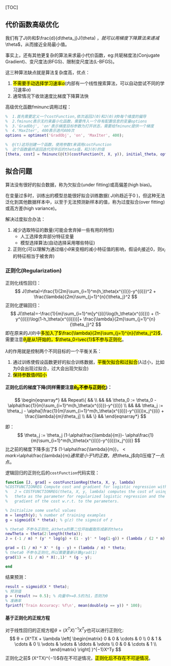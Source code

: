 [TOC]

代价函数高级优化
---

我们有了$J(\theta)$和$\frac{d}{d\theta_j}J(\theta) $，就可以用梯度下降算法来递减$\theta$，从而接近全局最小值。

事实上，还有其他更复杂的算法来求最小代价函数，eg:共轭梯度法(Conjugate Gradient)、变尺度法(BFGS)、限制变尺度法(L-BFGS)。

这三种算法缺点就是算法复杂度高，优点：

1. <mark>不需要手动选择学习速率$\alpha$</mark>(内部有一个线性搜索算法，可以自动尝试不同的学习速率$\alpha$)
2. 通常情况下收敛速度比梯度下降算法快

高级优化函数fminunc调用过程：

```matlab
%  1.首先需要定义一个costFunction,依次返回J(Θ)和J(Θ)对Θ每个维度的偏导
%  2.fminunc表示无约束最小化函数，需要传入一个存有配置信息的变量options
%  3.'GradObj', 'on'表示梯度目标参数为打开状态，需要给fminunc提供一个梯度
%  4.'MaxIter', 400表示迭代400次
options = optimset('GradObj', 'on', 'MaxIter', 400);

%  @(t)这将创建一个函数，使用参数t来调用costFunction
%  这个函数最终返回迭代完毕后的theta值，和J(Θ)的值
[theta, cost] = fminunc(@(t)(costFunction(t, X, y)), initial_theta, options);
```



拟合问题
---

算法没有很好的拟合数据，称为欠拟合(under fitting)或高偏差(high bias)。

在变量过多时，训练出的模型总能很好拟合训练数据( $J(\theta)$趋近于0 )，但这种无法泛化到其他数据样本中，以至于无法预测新样本的值，称为过度拟合(over fitting)或高方差(high variance)。

解决过度拟合办法：

1. 减少选取特征的数量(可能会舍弃掉一些有用的特性)
   - 人工选择舍弃部分特征变量
   - 模型选择算法(自动选择采用哪些特征)
2. 正则化(可以理解为通过缩小$\theta$来变相的减小特征值的影响，假设$\theta_i$接近0，则$x_i$的特征相当于被舍弃)

### 正则化(Regularization)

正则化线性回归：
$$
J(\theta)=\frac{1}{2m}\sum_{i=1}^m(h_\theta(x^{(i)})-y^{(i)})^2 + \frac{\lambda}{2m}\sum_{j=1}^{n}{\theta_j}^2
$$
正则化逻辑回归：
$$
J(\theta)=-\frac{1}{m}\sum_{i=1}^m[y^{(i)}\log(h_\theta(x^{(i)})) + (1-y^{(i)})\log(1-h_\theta(x^{(i)}))]+ \frac{\lambda}{2m}\sum_{j=1}^{n}{\theta_j}^2
$$
即在原来的$J(\theta)$中<mark>多加入了$\frac{\lambda}{2m}\sum_{j=1}^{n}{\theta_j^2}$</mark>，需要注意<mark>$\theta_j$是从1开始的，$\theta_0=\vec{1}$不参与正则化</mark>。

$\lambda$的作用就是控制两个不同目标的一个平衡关系：

1. 通过训练使假设函数更好的拟合训练数据，<mark>平衡欠拟合和过拟合</mark>($\lambda$过小，比如为0会出现过拟合，过大会出现欠拟合)
2. <mark>保持参数值$\theta$较小</mark>

#### 正则化后的梯度下降(同样需要注意<mark>$\theta_0$不参与正则化</mark>)：

$$
\begin{eqnarray*}
&& Repeat\{ && \\
&& && \theta_0 := \theta_0 - \alpha\frac{1}{m}\sum_{i=1}^m(h_\theta(x^{(i)})-y^{(i)}) \\
&& && \theta_j := \theta_j - \alpha[\frac{1}{m}\sum_{i=1}^m(h_\theta(x^{(i)})-y^{(i)})x_j^{(i)} + \frac{\lambda}{m}\theta_j] \\
&& \} &&
\end{eqnarray*}
$$

即：
$$
\theta_j := \theta_j (1-\alpha\frac{\lambda}{m})- \alpha\frac{1}{m}\sum_{i=1}^m(h_\theta(x^{(i)})-y^{(i)})x_j^{(i)}
$$
比之前的梯度下降多出了$ (1-\alpha\frac{\lambda}{m})$，<mark>$\alpha\frac{\lambda}{m}$通常是小于1的正数，把$\theta_j$向0压缩了一点点</mark>。

逻辑回归的正则化后的`costFunction`代码实现：

```matlab
function [J, grad] = costFunctionReg(theta, X, y, lambda)
%COSTFUNCTIONREG Compute cost and gradient for logistic regression with regularization
%   J = COSTFUNCTIONREG(theta, X, y, lambda) computes the cost of using
%   theta as the parameter for regularized logistic regression and the
%   gradient of the cost w.r.t. to the parameters. 

% Initialize some useful values
m = length(y); % number of training examples
g = sigmoid(X * theta); % g(z) the sigmoid of z

% theta0 不参与正则化,从theta的第二位开始截取形成新的theta
newTheta = theta(2:length(theta));
J = (-1 / m) * (y' * log(g) + (1 - y)' * log(1-g)) + (lambda / (2 * m)) * (newTheta' * newTheta);

grad = (1 / m) * X' * (g - y) + (lambda / m) * theta; 
% theta0 不参与正则化,所以需要重新计算grad(1)
grad(1) = (1 / m) * X(:,1)' * (g - y);

end

```

结果预测：

```matlab
result = sigmoid(X * theta);
% 预测值
p = (result >= 0.5); % 向量中>=0.5的为1，否则为0
% 准确率
fprintf('Train Accuracy: %f\n', mean(double(p == y)) * 100);
```

#### 基于正则化的正规方程

对于线性回归的正规方程$θ = (X^TX)^{−1}X^Ty$也可以进行正则化:
$$
θ = (X^TX + \lambda
\left[
\begin{matrix}
 0      & 0      & \cdots & 0      \\
 0      & 1      & \cdots & 0      \\
 \vdots & \vdots & \ddots & \vdots \\
 0      & 0      & \cdots & 1      \\
\end{matrix}
\right]
)^{−1}X^Ty
$$
正则化之前$ (X^TX)^{−1}$存在不可逆情况，<mark>正则化后不存在不可逆情况</mark>。



